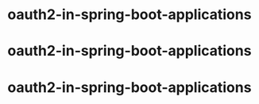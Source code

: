 # oauth2-in-spring-boot-applications
# oauth2-in-spring-boot-applications
# oauth2-in-spring-boot-applications
